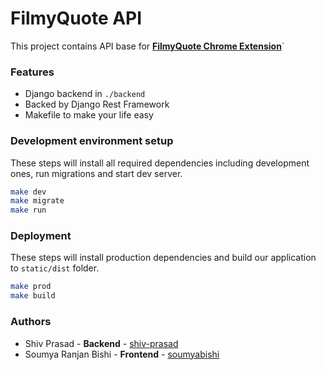 # FilmyQuote API

This project contains API base for [**FilmyQuote Chrome Extension**](https://chrome.google.com/webstore/detail/filmyquote/blilgiggcmodgommbfmiihcblfmfgkij?hl=en&)`           

### Features

* Django backend in `./backend`
* Backed by Django Rest Framework
* Makefile to make your life easy


### Development environment setup

These steps will install all required dependencies including development ones, run migrations and start dev server.

```bash
make dev
make migrate
make run
```

### Deployment

These steps will install production dependencies and build our application to `static/dist` folder.

```bash
make prod
make build
```

### Authors

* Shiv Prasad - **Backend** - [shiv-prasad](https://github.com/shiv-prasad)
* Soumya Ranjan Bishi - **Frontend** - [soumyabishi](https://github.com/soumyabishi/)

